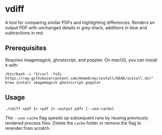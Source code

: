 vdiff
=====

A tool for comparing similar PDFs and highlighting differences. 
Renders an output PDF with unchanged details in grey-black, 
additions in blue and subtractions in red. 

Prerequisites
-------------

Requires imagemagick, ghostscript, and poppler. On macOS, you can install it with:

```
/bin/bash -c "$(curl -fsSL https://raw.githubusercontent.com/Homebrew/install/HEAD/install.sh)"
brew install imagemagick ghostscript poppler
```

Usage
-----

`./vdiff <pdf 1> <pdf 2> <output pdf> [--use-cache]`

The `--use-cache` flag speeds up subsequent runs by reusing previously rendered process files. Delete the `cache` folder or remove the flag to rerender from scratch.

